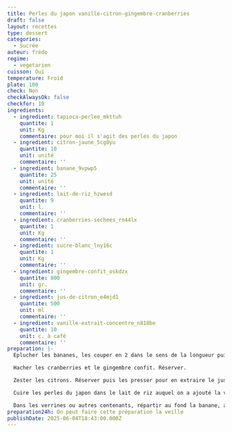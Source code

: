 ```yaml
---
title: Perles du japon vanille-citron-gingembre-cranberries
draft: false
layout: recettes
type: dessert
categories:
  - Sucrée
auteur: frédo
regime:
  - vegetarien
cuisson: Oui
temperature: Froid
plate: 100
check: Non
checkAlwaysOk: false
checkfor: 10
ingredients:
  - ingredient: tapioca-perlee_mkttuh
    quantite: 1
    unit: Kg
    commentaire: pour moi il s'agit des perles du japon
  - ingredient: citron-jaune_5cg0yu
    quantite: 10
    unit: unité
    commentaire: ''
  - ingredient: banane_9vpwp5
    quantite: 25
    unit: unité
    commentaire: ''
  - ingredient: lait-de-riz_hzwesd
    quantite: 9
    unit: l.
    commentaire: ''
  - ingredient: cranberries-sechees_rn44lx
    quantite: 1
    unit: Kg
    commentaire: ''
  - ingredient: sucre-blanc_lny16c
    quantite: 1
    unit: Kg
    commentaire: ''
  - ingredient: gingembre-confit_oskdzx
    quantite: 800
    unit: gr.
    commentaire: ''
  - ingredient: jus-de-citron_e4mjd1
    quantite: 500
    unit: ml
    commentaire: ''
  - ingredient: vanille-extrait-concentre_n818be
    quantite: 10
    unit: c. à café
    commentaire: ''
preparation: |-
  Eplucher les bananes, les couper en 2 dans le sens de la longueur puis en 2 pour obtenir 4 morceaux/personne. Les arroser de jus de citron pour qu'elles ne noircissent pas. Réserver.

  Hacher les cranberries et le gingembre confit. Réserver.

  Zester les citrons. Réserver puis les presser pour en extraire le jus. Réserver.

  Cuire les perles du japon dans le lait de riz auquel on a ajouté la vanille liquide selon les indications inscrites sur le paquet (ça change selon les marques pour le temps de cuisson). En fin de cuisson ajouter le sucre et le jus des citrons.

  Dans les verrines ou autres contenants, répartir au fond la banane, ajouter les perles du japon puis le mélange haché gingembre/cranberries. Stocker au froid
preparation24h: On peut faire cette préparation la veille
publishDate: 2025-06-04T18:43:00.000Z
---
```

